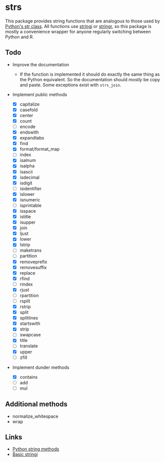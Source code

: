 # strs

This package provides string functions that are analogous to those used by
[Python's str
class](https://docs.python.org/3/library/stdtypes.html#string-methods). All
functions use [stringi](https://stringi.gagolewski.com/index.html) or
[stringr](https://stringr.tidyverse.org/), so this package is mostly a
convenience wrapper for anyone regularly switching between Python and R.

## Todo

- Improve the documentation
  - If the function is implemented it should do exactly the same thing as the
    Python equivalent. So the documentation should *mostly* be copy and paste.
    Some exceptions exist with `strs_join`.

- Implement public methods
  - [x] capitalize
  - [x] casefold
  - [x] center
  - [x] count
  - [ ] encode
  - [x] endswith
  - [x] expandtabs
  - [x] find
  - [x] format/format_map
  - [ ] index
  - [x] isalnum
  - [x] isalpha
  - [x] isascii
  - [x] isdecimal
  - [x] isdigit
  - [ ] isidentifier
  - [x] islower
  - [x] isnumeric
  - [ ] isprintable
  - [x] isspace
  - [x] istitle
  - [x] isupper
  - [x] join
  - [x] ljust
  - [x] lower
  - [x] lstrip
  - [ ] maketrans
  - [ ] partition
  - [x] removeprefix
  - [x] removesuffix
  - [x] replace
  - [x] rfind
  - [ ] rindex
  - [x] rjust
  - [ ] rpartition
  - [ ] rsplit
  - [x] rstrip
  - [x] split
  - [x] splitlines
  - [x] startswith
  - [x] strip
  - [ ] swapcase
  - [x] title
  - [ ] translate
  - [x] upper
  - [ ] zfill

- Implement dunder methods
  - [x] contains
  - [ ] add
  - [ ] mul

## Additional methods

- normalize_whitespace
- wrap

## Links

- [Python string methods](https://docs.python.org/3/library/stdtypes.html#string-methods)
- [Basic stringi](https://stringi.gagolewski.com/weave/basic_operations.html)
